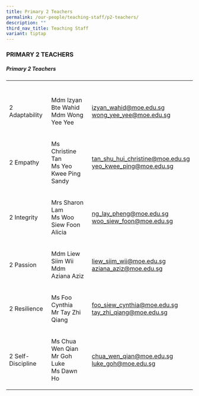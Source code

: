 ```yaml
---
title: Primary 2 Teachers
permalink: /our-people/teaching-staff/p2-teachers/
description: ""
third_nav_title: Teaching Staff
variant: tiptap
---
```

<h3>PRIMARY 2 TEACHERS</h3><h5>Primary 2 Teachers</h5><table><tbody><tr><th rowspan="1" colspan="1"><p></p></th><th rowspan="1" colspan="1"><p></p></th><th rowspan="1" colspan="1"><p></p></th></tr><tr><td rowspan="1" colspan="1"><p>2 Adaptability</p></td><td rowspan="1" colspan="1"><p>Mdm Izyan Bte Wahid<br>Mdm Wong Yee Yee</p></td><td rowspan="1" colspan="1"><p><a href="mailto:izyan_wahid@moe.edu.sg" rel="noopener noreferrer nofollow" target="_blank">izyan_wahid@moe.edu.sg</a><br><a href="mailto:wong_yee_yee@moe.edu.sg" rel="noopener noreferrer nofollow" target="_blank">wong_yee_yee@moe.edu.sg</a></p></td></tr><tr><td rowspan="1" colspan="1"><p>2 Empathy</p></td><td rowspan="1" colspan="1"><p>Ms Christine Tan<br>Ms Yeo Kwee Ping Sandy</p></td><td rowspan="1" colspan="1"><p><a href="mailto:tan_shu_hui_christine@moe.edu.sg" rel="noopener noreferrer nofollow" target="_blank">tan_shu_hui_christine@moe.edu.sg</a><br><a href="mailto:yeo_kwee_ping@moe.edu.sg" rel="noopener noreferrer nofollow" target="_blank">yeo_kwee_ping@moe.edu.sg</a></p></td></tr><tr><td rowspan="1" colspan="1"><p>2 Integrity</p></td><td rowspan="1" colspan="1"><p>Mrs Sharon Lam<br>Ms Woo Siew Foon Alicia</p></td><td rowspan="1" colspan="1"><p><a href="mailto:ng_lay_pheng@moe.edu.sg" rel="noopener noreferrer nofollow" target="_blank">ng_lay_pheng@moe.edu.sg</a><br><a href="mailto:woo_siew_foon@moe.edu.sg" rel="noopener noreferrer nofollow" target="_blank">woo_siew_foon@moe.edu.sg</a></p></td></tr><tr><td rowspan="1" colspan="1"><p>2 Passion</p></td><td rowspan="1" colspan="1"><p>Mdm Liew Siim Wii<br>Mdm Aziana Aziz</p></td><td rowspan="1" colspan="1"><p><a href="mailto:liew_siim_wii@moe.edu.sg" rel="noopener noreferrer nofollow" target="_blank">liew_siim_wii@moe.edu.sg</a><br><a href="mailto:aziana_aziz@moe.edu.sg" rel="noopener noreferrer nofollow" target="_blank">aziana_aziz@moe.edu.sg</a></p></td></tr><tr><td rowspan="1" colspan="1"><p>2 Resilience</p></td><td rowspan="1" colspan="1"><p>Ms Foo Cynthia<br>Mr Tay Zhi Qiang</p></td><td rowspan="1" colspan="1"><p><a href="mailto:foo_siew_cynthia@moe.edu.sg" rel="noopener noreferrer nofollow" target="_blank">foo_siew_cynthia@moe.edu.sg</a><br><a href="mailto:tay_zhi_qiang@moe.edu.sg" rel="noopener noreferrer nofollow" target="_blank">tay_zhi_qiang@moe.edu.sg</a><br></p></td></tr><tr><td rowspan="1" colspan="1"><p>2 Self-Discipline</p></td><td rowspan="1" colspan="1"><p>Ms Chua Wen Qian<br>Mr Goh Luke<br>Ms Dawn Ho</p></td><td rowspan="1" colspan="1"><p><a href="mailto:chua_wen_qian@moe.edu.sg" rel="noopener noreferrer nofollow" target="_blank">chua_wen_qian@moe.edu.sg</a><br><a href="mailto:luke_goh@moe.edu.sg" rel="noopener noreferrer nofollow" target="_blank">luke_goh@moe.edu.sg</a></p></td></tr></tbody></table><p></p>